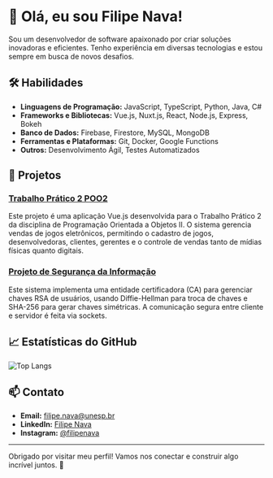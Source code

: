 # 👋 Olá, eu sou Filipe Nava!

Sou um desenvolvedor de software apaixonado por criar soluções inovadoras e eficientes. Tenho experiência em diversas tecnologias e estou sempre em busca de novos desafios.

## 🛠️ Habilidades

- **Linguagens de Programação:** JavaScript, TypeScript, Python, Java, C#
- **Frameworks e Bibliotecas:** Vue.js, Nuxt.js, React, Node.js, Express, Bokeh
- **Banco de Dados:** Firebase, Firestore, MySQL, MongoDB
- **Ferramentas e Plataformas:** Git, Docker, Google Functions 
- **Outros:** Desenvolvimento Ágil, Testes Automatizados

## 💼 Projetos

### [Trabalho Prático 2 POO2](https://github.com/filipenava/Trabalho-Pr-tico-2---POO2)
Este projeto é uma aplicação Vue.js desenvolvida para o Trabalho Prático 2 da disciplina de Programação Orientada a Objetos II. O sistema gerencia vendas de jogos eletrônicos, permitindo o cadastro de jogos, desenvolvedoras, clientes, gerentes e o controle de vendas tanto de mídias físicas quanto digitais.

### [Projeto de Segurança da Informação](https://github.com/filipenava/Trabalho-P2)
Este sistema implementa uma entidade certificadora (CA) para gerenciar chaves RSA de usuários, usando Diffie-Hellman para troca de chaves e SHA-256 para gerar chaves simétricas. A comunicação segura entre cliente e servidor é feita via sockets.


## 📈 Estatísticas do GitHub

![Top Langs](https://github-readme-stats.vercel.app/api/top-langs?username=filipenava&size_weight=0.5&count_weight=0.5&hide=jupyter%20notebook&show_icons=true&theme=github_dark_dimmed&locale=en&layout=donut)


## 📫 Contato

- **Email:** filipe.nava@unesp.br
- **LinkedIn:** [Filipe Nava](https://www.linkedin.com/in/filipe-nava)
- **Instagram:** [@filipenava](https://instagram.com/filipenava)

---

Obrigado por visitar meu perfil! Vamos nos conectar e construir algo incrível juntos. 🚀
